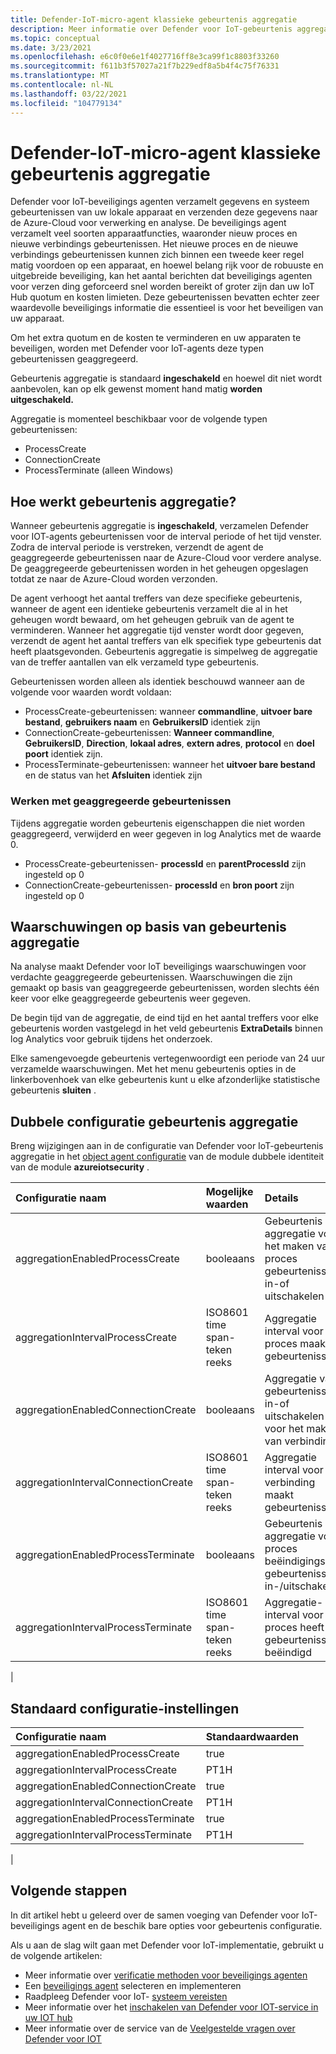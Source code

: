 ```yaml
---
title: Defender-IoT-micro-agent klassieke gebeurtenis aggregatie
description: Meer informatie over Defender voor IoT-gebeurtenis aggregatie.
ms.topic: conceptual
ms.date: 3/23/2021
ms.openlocfilehash: e6c0f0e6e1f4027716ff8e3ca99f1c8803f33260
ms.sourcegitcommit: f611b3f57027a21f7b229edf8a5b4f4c75f76331
ms.translationtype: MT
ms.contentlocale: nl-NL
ms.lasthandoff: 03/22/2021
ms.locfileid: "104779134"
---
```

# <a name="defender-iot-micro-agent-classic-event-aggregation"></a>Defender-IoT-micro-agent klassieke gebeurtenis aggregatie

Defender voor IoT-beveiligings agenten verzamelt gegevens en systeem gebeurtenissen van uw lokale apparaat en verzenden deze gegevens naar de Azure-Cloud voor verwerking en analyse. De beveiligings agent verzamelt veel soorten apparaatfuncties, waaronder nieuw proces en nieuwe verbindings gebeurtenissen. Het nieuwe proces en de nieuwe verbindings gebeurtenissen kunnen zich binnen een tweede keer regel matig voordoen op een apparaat, en hoewel belang rijk voor de robuuste en uitgebreide beveiliging, kan het aantal berichten dat beveiligings agenten voor verzen ding geforceerd snel worden bereikt of groter zijn dan uw IoT Hub quotum en kosten limieten. Deze gebeurtenissen bevatten echter zeer waardevolle beveiligings informatie die essentieel is voor het beveiligen van uw apparaat.

Om het extra quotum en de kosten te verminderen en uw apparaten te beveiligen, worden met Defender voor IoT-agents deze typen gebeurtenissen geaggregeerd.

Gebeurtenis aggregatie is standaard **ingeschakeld** en hoewel dit niet wordt aanbevolen, kan op elk gewenst moment hand matig **worden uitgeschakeld.**

Aggregatie is momenteel beschikbaar voor de volgende typen gebeurtenissen:

* ProcessCreate
* ConnectionCreate
* ProcessTerminate (alleen Windows)

## <a name="how-does-event-aggregation-work"></a>Hoe werkt gebeurtenis aggregatie?

Wanneer gebeurtenis aggregatie is **ingeschakeld**, verzamelen Defender voor IOT-agents gebeurtenissen voor de interval periode of het tijd venster.
Zodra de interval periode is verstreken, verzendt de agent de geaggregeerde gebeurtenissen naar de Azure-Cloud voor verdere analyse.
De geaggregeerde gebeurtenissen worden in het geheugen opgeslagen totdat ze naar de Azure-Cloud worden verzonden.

De agent verhoogt het aantal treffers van deze specifieke gebeurtenis, wanneer de agent een identieke gebeurtenis verzamelt die al in het geheugen wordt bewaard, om het geheugen gebruik van de agent te verminderen. Wanneer het aggregatie tijd venster wordt door gegeven, verzendt de agent het aantal treffers van elk specifiek type gebeurtenis dat heeft plaatsgevonden. Gebeurtenis aggregatie is simpelweg de aggregatie van de treffer aantallen van elk verzameld type gebeurtenis.

Gebeurtenissen worden alleen als identiek beschouwd wanneer aan de volgende voor waarden wordt voldaan:

* ProcessCreate-gebeurtenissen: wanneer **commandline**, **uitvoer bare bestand**, **gebruikers naam** en **GebruikersID** identiek zijn
* ConnectionCreate-gebeurtenissen: **Wanneer commandline**, **GebruikersID**, **Direction**, **lokaal adres**, **extern adres**, **protocol** en **doel poort** identiek zijn.
* ProcessTerminate-gebeurtenissen: wanneer het **uitvoer bare bestand** en de status van het **Afsluiten** identiek zijn

### <a name="working-with-aggregated-events"></a>Werken met geaggregeerde gebeurtenissen

Tijdens aggregatie worden gebeurtenis eigenschappen die niet worden geaggregeerd, verwijderd en weer gegeven in log Analytics met de waarde 0.

* ProcessCreate-gebeurtenissen- **processId** en **parentProcessId** zijn ingesteld op 0
* ConnectionCreate-gebeurtenissen- **processId** en **bron poort** zijn ingesteld op 0

## <a name="event-aggregation-based-alerts"></a>Waarschuwingen op basis van gebeurtenis aggregatie

Na analyse maakt Defender voor IoT beveiligings waarschuwingen voor verdachte geaggregeerde gebeurtenissen. Waarschuwingen die zijn gemaakt op basis van geaggregeerde gebeurtenissen, worden slechts één keer voor elke geaggregeerde gebeurtenis weer gegeven.

De begin tijd van de aggregatie, de eind tijd en het aantal treffers voor elke gebeurtenis worden vastgelegd in het veld gebeurtenis **ExtraDetails** binnen log Analytics voor gebruik tijdens het onderzoek.

Elke samengevoegde gebeurtenis vertegenwoordigt een periode van 24 uur verzamelde waarschuwingen. Met het menu gebeurtenis opties in de linkerbovenhoek van elke gebeurtenis kunt u elke afzonderlijke statistische gebeurtenis **sluiten** .

## <a name="event-aggregation-twin-configuration"></a>Dubbele configuratie gebeurtenis aggregatie

Breng wijzigingen aan in de configuratie van Defender voor IoT-gebeurtenis aggregatie in het [object agent configuratie](how-to-agent-configuration.md) van de module dubbele identiteit van de module **azureiotsecurity** .

| Configuratie naam | Mogelijke waarden | Details | Opmerkingen |
|:-----------|:---------------|:--------|:--------|
| aggregationEnabledProcessCreate | booleaans | Gebeurtenis aggregatie voor het maken van proces gebeurtenissen in-of uitschakelen |
| aggregationIntervalProcessCreate | ISO8601 time span-teken reeks | Aggregatie interval voor het proces maakt gebeurtenissen |
| aggregationEnabledConnectionCreate | booleaans| Aggregatie van gebeurtenissen in-of uitschakelen voor het maken van verbinding |
| aggregationIntervalConnectionCreate | ISO8601 time span-teken reeks | Aggregatie interval voor verbinding maakt gebeurtenissen |
| aggregationEnabledProcessTerminate | booleaans | Gebeurtenis aggregatie voor proces beëindigings gebeurtenissen in-/uitschakelen | Alleen in Windows|
| aggregationIntervalProcessTerminate | ISO8601 time span-teken reeks | Aggregatie-interval voor het proces heeft gebeurtenissen beëindigd | Alleen in Windows|
|

## <a name="default-configurations-settings"></a>Standaard configuratie-instellingen

| Configuratie naam | Standaardwaarden |
|:-----------|:---------------|
| aggregationEnabledProcessCreate | true |
| aggregationIntervalProcessCreate | PT1H|
| aggregationEnabledConnectionCreate | true |
| aggregationIntervalConnectionCreate | PT1H|
| aggregationEnabledProcessTerminate | true |
| aggregationIntervalProcessTerminate | PT1H|
|

## <a name="next-steps"></a>Volgende stappen

In dit artikel hebt u geleerd over de samen voeging van Defender voor IoT-beveiligings agent en de beschik bare opties voor gebeurtenis configuratie.

Als u aan de slag wilt gaan met Defender voor IoT-implementatie, gebruikt u de volgende artikelen:

- Meer informatie over [verificatie methoden voor beveiligings agenten](concept-security-agent-authentication-methods.md)
- Een [beveiligings agent](how-to-deploy-agent.md) selecteren en implementeren
- Raadpleeg Defender voor IoT- [systeem vereisten](quickstart-system-prerequisites.md)
- Meer informatie over het [inschakelen van Defender voor IOT-service in uw IOT hub](quickstart-onboard-iot-hub.md)
- Meer informatie over de service van de [Veelgestelde vragen over Defender voor IOT](resources-frequently-asked-questions.md)
